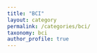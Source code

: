 ```yaml
---
title: "BCI"
layout: category
permalink: /categories/bci/
taxonomy: bci
author_profile: true
---
```

